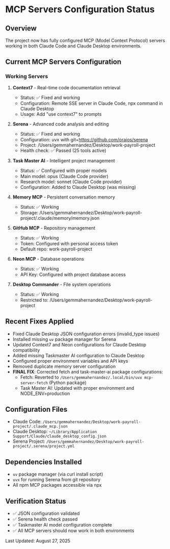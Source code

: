 # MCP Servers Configuration Status

## Overview
The project now has fully configured MCP (Model Context Protocol) servers working in both Claude Code and Claude Desktop environments.

## Current MCP Servers Configuration

### Working Servers
1. **Context7** - Real-time code documentation retrieval
   - Status: ✅ Fixed and working
   - Configuration: Remote SSE server in Claude Code, npx command in Claude Desktop
   - Usage: Add "use context7" to prompts

2. **Serena** - Advanced code analysis and editing
   - Status: ✅ Fixed and working  
   - Configuration: uvx with git+https://github.com/oraios/serena
   - Project: /Users/gemmahernandez/Desktop/work-payroll-project
   - Health check: ✅ Passed (25 tools active)

3. **Task Master AI** - Intelligent project management
   - Status: ✅ Configured with proper models
   - Main model: opus (Claude Code provider)
   - Research model: sonnet (Claude Code provider)
   - Configuration: Added to Claude Desktop (was missing)

4. **Memory MCP** - Persistent conversation memory
   - Status: ✅ Working
   - Storage: /Users/gemmahernandez/Desktop/work-payroll-project/.claude/memory/memory.json

5. **GitHub MCP** - Repository management
   - Status: ✅ Working
   - Token: Configured with personal access token
   - Default repo: work-payroll-project

6. **Neon MCP** - Database operations
   - Status: ✅ Working
   - API Key: Configured with project database access

7. **Desktop Commander** - File system operations
   - Status: ✅ Working
   - Restricted to: /Users/gemmahernandez/Desktop/work-payroll-project

## Recent Fixes Applied
- Fixed Claude Desktop JSON configuration errors (invalid_type issues)
- Installed missing `uv` package manager for Serena
- Updated Context7 and Neon configurations for Claude Desktop compatibility
- Added missing Taskmaster AI configuration to Claude Desktop
- Configured proper environment variables and API keys
- Removed duplicate memory server configuration
- **FINAL FIX**: Corrected fetch and task-master-ai package configurations:
  - Fetch: Reverted to `/Users/gemmahernandez/.local/bin/uvx mcp-server-fetch` (Python package)
  - Task Master AI: Updated with proper environment and NODE_ENV=production

## Configuration Files
- Claude Code: `/Users/gemmahernandez/Desktop/work-payroll-project/.claude_mcp.json`
- Claude Desktop: `~/Library/Application Support/Claude/claude_desktop_config.json`
- Serena Project: `/Users/gemmahernandez/Desktop/work-payroll-project/.serena/project.yml`

## Dependencies Installed
- `uv` package manager (via curl install script)
- `uvx` for running Serena from git repository
- All npm MCP packages accessible via npx

## Verification Status
- ✅ JSON configuration validated
- ✅ Serena health check passed
- ✅ Taskmaster AI model configuration complete
- ✅ All MCP servers should now work in both environments

Last Updated: August 27, 2025